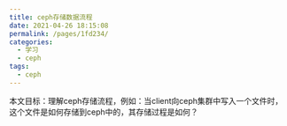 ```yaml
---
title: ceph存储数据流程
date: 2021-04-26 18:15:08
permalink: /pages/1fd234/
categories:
  - 学习
  - ceph
tags:
  - ceph
---
```



本文目标：理解ceph存储流程，例如：当client向ceph集群中写入一个文件时，这个文件是如何存储到ceph中的，其存储过程是如何？

<!-- mroe -->


